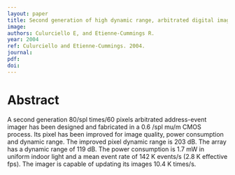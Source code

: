 ```yaml
---
layout: paper
title: Second generation of high dynamic range, arbitrated digital imager
image:
authors: Culurciello E, and Etienne-Cummings R.
year: 2004
ref: Culurciello and Etienne-Cummings. 2004.
journal: 
pdf: 
doi: 
---
```


# Abstract
A second generation 80/spl times/60 pixels arbitrated address-event imager has been designed and fabricated in a 0.6 /spl mu/m CMOS process. Its pixel has been improved for image quality, power consumption and dynamic range. The improved pixel dynamic range is 203 dB. The array has a dynamic range of 119 dB. The power consumption is 1.7 mW in uniform indoor light and a mean event rate of 142 K events/s (2.8 K effective fps). The imager is capable of updating its images 10.4 K times/s.

